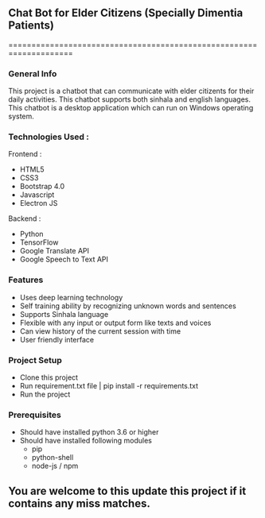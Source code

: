 ## Chat Bot for Elder Citizens (Specially Dimentia Patients)

====================================================================

### General Info
This project is a chatbot that can communicate with elder citizents for their daily activities. This chatbot supports both sinhala and english languages. This chatbot is a desktop application which can run on Windows operating system.

### Technologies Used : 
Frontend :
* HTML5
* CSS3
* Bootstrap 4.0
* Javascript
* Electron JS

Backend :
* Python
* TensorFlow
* Google Translate API
* Google Speech to Text API

### Features
* Uses deep learning technology
* Self training ability by recognizing unknown words and sentences
* Supports Sinhala language
* Flexible with any input or output form like texts and voices
* Can view history of the current session with time
* User friendly interface

### Project Setup
* Clone this project
* Run requirement.txt file | pip install -r requirements.txt
* Run the project

### Prerequisites
* Should have installed python 3.6 or higher
* Should have installed following modules
    * pip
    * python-shell
    * node-js / npm

## You are welcome to this update this project if it contains any miss matches.

